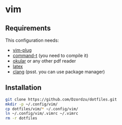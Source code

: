 # vim

## Requirements

This configuration needs: 

- [vim-plug](https://github.com/junegunn/vim-plug)
- [command-t](https://github.com/wincent/command-t) (you need to compile it)
- [okular](https://okular.kde.org) or any other pdf reader
- [latex](https://www.latex-project.org/get/)
- [clang](http://releases.llvm.org/download.html) (psst. you can use package manager)

## Installation

```bash
git clone https://github.com/Dzordzu/dotfiles.git
mkdir -p ~/.config/vim/
cp dotfiles/vim/* ~/.config/vim/
ln ~/.config/vim/.vimrc ~/.vimrc
rm -r dotfiles
```


